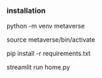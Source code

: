 ### installation

python -m venv metaverse

source metaverse/bin/activate

pip install -r requirements.txt

streamlit run home.py
